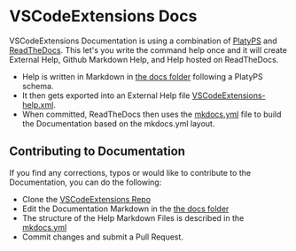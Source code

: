 ﻿# VSCodeExtensions Docs

VSCodeExtensions Documentation is using a combination of [PlatyPS](https://github.com/PowerShell/platyPS) and [ReadTheDocs](https://readthedocs.org/). This let's you write the command help once and it will create External Help, Github Markdown Help, and Help hosted on ReadTheDocs. 

- Help is written in Markdown in [the docs folder](https://github.com/gerane/VSCodeExtensions/tree/master/docs) following a PlatyPS schema.
- It then gets exported into an External Help file [VSCodeExtensions-help.xml](https://github.com/gerane/VSCodeExtensions/blob/master/VSCodeExtensions/en-US/VSCodeExtensions-help.xml).
- When committed, ReadTheDocs then uses the [mkdocs.yml](https://github.com/gerane/VSCodeExtensions/blob/master/mkdocs.yml) file to build the Documentation based on the mkdocs.yml layout.

## Contributing to Documentation

If you find any corrections, typos or would like to contribute to the Documentation, you can do the following:

- Clone the [VSCodeExtensions Repo](https://github.com/gerane/VSCodeExtensions)
- Edit the Documentation Markdown in the [the docs folder](https://github.com/gerane/VSCodeExtensions/tree/master/docs)
- The structure of the Help Markdown Files is described in the [mkdocs.yml](https://github.com/gerane/VSCodeExtensions/blob/master/mkdocs.yml)
- Commit changes and submit a Pull Request.